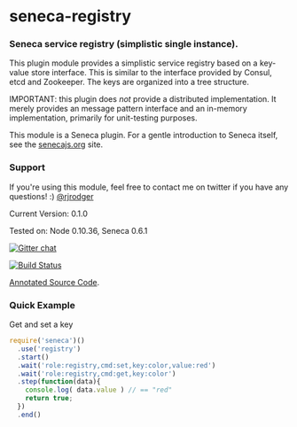 # seneca-registry

### Seneca service registry (simplistic single instance). 

This plugin module provides a simplistic service registry based on a
key-value store interface. This is similar to the interface provided
by Consul, etcd and Zookeeper.  The keys are organized into a tree
structure.

IMPORTANT: this plugin does *not* provide a distributed
implementation. It merely provides an message pattern interface and an
in-memory implementation, primarily for unit-testing purposes.

This module is a Seneca plugin. For a gentle introduction to Seneca
itself, see the [senecajs.org](http://senecajs.org) site.


### Support

If you're using this module, feel free to contact me on twitter if you
have any questions! :) [@rjrodger](http://twitter.com/rjrodger)

Current Version: 0.1.0

Tested on: Node 0.10.36, Seneca 0.6.1

[![Gitter chat](https://badges.gitter.im/rjrodger/seneca-registry.png)](https://gitter.im/rjrodger/seneca-registry)

[![Build Status](https://travis-ci.org/rjrodger/seneca-registry.png?branch=master)](https://travis-ci.org/rjrodger/seneca-registry)

[Annotated Source Code](http://rjrodger.github.io/seneca-registry/doc/registry.html).



### Quick Example

Get and set a key

```js
require('seneca')()
  .use('registry')
  .start()
  .wait('role:registry,cmd:set,key:color,value:red')
  .wait('role:registry,cmd:get,key:color')
  .step(function(data){
    console.log( data.value ) // == "red"
    return true;
  })
  .end()
```



